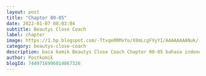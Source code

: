 ```yaml
---
layout: post 
title: "Chapter 00-05"
date: 2022-01-07 08:03:04
subtitle: Beautys Close Coach
label: chapter
image: https://1.bp.blogspot.com/-TtvqeRRMxYo/X8mLcgFVyYI/AAAAAAAANuk/-pt2T2tSpdkPu6AjGIYwL9FclB6xiGlDgCLcBGAsYHQ/s72-c/beautys-close-coach-722580-U7Vho9oG.jpg
category: beautys-close-coach
description: baca komik Beautys Close Coach Chapter 00-05 bahasa indonesia 
author: Postkomik
blogId: 7449716996014867326
---
```

